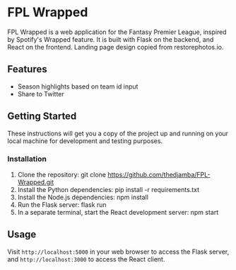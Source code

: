 # FPL Wrapped

FPL Wrapped is a web application for the Fantasy Premier League, inspired by Spotify's Wrapped feature. It is built with Flask on the backend, and React on the frontend. Landing page design copied from restorephotos.io.

## Features

- Season highlights based on team id input
- Share to Twitter


## Getting Started

These instructions will get you a copy of the project up and running on your local machine for development and testing purposes.


### Installation

1. Clone the repository: git clone https://github.com/thedjamba/FPL-Wrapped.git
2. Install the Python dependencies: pip install -r requirements.txt
3. Install the Node.js dependencies: npm install
4. Run the Flask server: flask run
5. In a separate terminal, start the React development server: npm start

## Usage

Visit `http://localhost:5000` in your web browser to access the Flask server, and `http://localhost:3000` to access the React client. 





